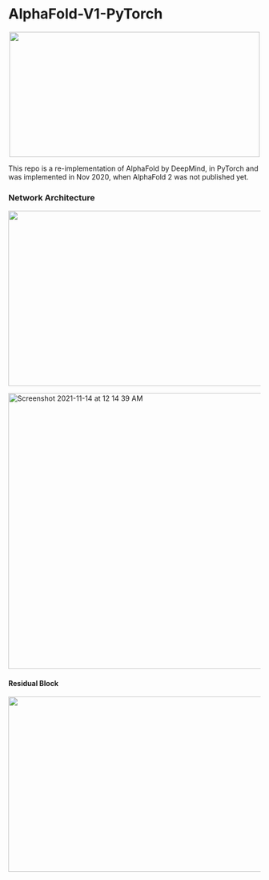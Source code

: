 # AlphaFold-V1-PyTorch
<p align="center">
<img src="https://user-images.githubusercontent.com/53872365/141668325-f1ed43b0-9628-4fcc-99b0-04b1fbc89c15.png" width="500" height="250">
</p>
  This repo is a re-implementation of AlphaFold by DeepMind, in PyTorch and was implemented in Nov 2020, when AlphaFold 2 was not published yet.

<h3>Network Architecture</h3>
<p align="center">  
<img src="https://user-images.githubusercontent.com/53872365/141668523-a1eabd42-0645-4a23-923f-d617de9a1043.png" width="700" height="350">
</p>
<img width="551" alt="Screenshot 2021-11-14 at 12 14 39 AM" >

<h4>Residual Block</h4>
<p align="center">  
<img src="https://user-images.githubusercontent.com/53872365/141668599-bf43a76a-8cb7-4cfe-b7fa-6621e57c7089.png" width="700" height="350">
</p>
